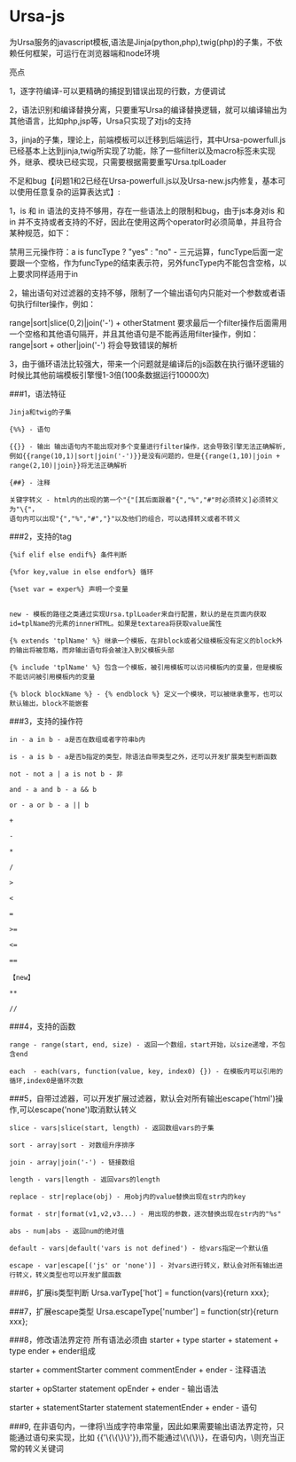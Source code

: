 Ursa-js
=======

为Ursa服务的javascript模板,语法是Jinja(python,php),twig(php)的子集，不依赖任何框架，可运行在浏览器端和node环境

亮点

1，逐字符编译-可以更精确的捕捉到错误出现的行数，方便调试

2，语法识别和编译替换分离，只要重写Ursa的编译替换逻辑，就可以编译输出为其他语言，比如php,jsp等，Ursa只实现了对js的支持

3，jinja的子集，理论上，前端模板可以迁移到后端运行，其中Ursa-powerfull.js已经基本上达到jinja,twig所实现了功能，除了一些filter以及macro标签未实现外，继承、模块已经实现，只需要根据需要重写Ursa.tplLoader

不足和bug【问题1和2已经在Ursa-powerfull.js以及Ursa-new.js内修复，基本可以使用任意复杂的运算表达式】:

1，is 和 in 语法的支持不够用，存在一些语法上的限制和bug，由于js本身对is 和 in 并不支持或者支持的不好，因此在使用这两个operator时必须简单，并且符合某种规范，如下：

   禁用三元操作符：a is funcType ? "yes" : "no" - 三元运算，funcType后面一定要跟一个空格，作为funcType的结束表示符，另外funcType内不能包含空格，以上要求同样适用于in
   

2，输出语句对过滤器的支持不够，限制了一个输出语句内只能对一个参数或者语句执行filter操作，例如：

   range|sort|slice(0,2)|join('-') + otherStatment 要求最后一个filter操作后面需用一个空格和其他语句隔开，并且其他语句是不能再适用filter操作，例如：
   range|sort + other|join('-') 将会导致错误的解析

3，由于循环语法比较强大，带来一个问题就是编译后的js函数在执行循环逻辑的时候比其他前端模板引擎慢1-3倍(100条数据运行10000次)

###1，语法特征

    Jinja和twig的子集

    {%%} - 语句

    {{}} - 输出 输出语句内不能出现对多个变量进行filter操作，这会导致引擎无法正确解析,
    例如{{range(10,1)|sort|join('-')}}是没有问题的，但是{{range(1,10)|join + range(2,10)|join}}将无法正确解析

    {##} - 注释
   
    关键字转义 - html内的出现的第一个"{"[其后面跟着"{","%","#"时必须转义]必须转义为"\{"，
    语句内可以出现"{","%","#","}"以及他们的组合，可以选择转义或者不转义

###2，支持的tag

    {%if elif else endif%} 条件判断

    {%for key,value in else endfor%} 循环

    {%set var = exper%} 声明一个变量


    new - 模板的路径之类通过实现Ursa.tplLoader来自行配置，默认的是在页面内获取id=tplName的元素的innerHTML。如果是textarea将获取value属性

    {% extends 'tplName' %} 继承一个模板，在非block或者父级模板没有定义的block外的输出将被忽略，而非输出语句将会被注入到父模板头部

    {% include 'tplName' %} 包含一个模板，被引用模板可以访问模板内的变量，但是模板不能访问被引用模板内的变量

    {% block blockName %} - {% endblock %} 定义一个模块，可以被继承重写，也可以默认输出，block不能嵌套

###3，支持的操作符

    in - a in b - a是否在数组或者字符串b内 

    is - a is b - a是否b指定的类型，除语法自带类型之外，还可以开发扩展类型判断函数

    not - not a | a is not b - 非

    and - a and b - a && b

    or - a or b - a || b

    +

    -

    *

    /

    >

    <

    =

    >=

    <=

    ==
    
    【new】
    
    **
    
    //

###4，支持的函数

    range - range(start, end, size) - 返回一个数组，start开始，以size递增，不包含end

    each  - each(vars, function(value, key, index0) {}) - 在模板内可以引用的循环,index0是循环次数

###5，自带过滤器，可以开发扩展过滤器，默认会对所有输出escape('html')操作,可以escape('none')取消默认转义

    slice - vars|slice(start, length) - 返回数组vars的子集

    sort - array|sort - 对数组升序排序

    join - array|join('-') - 链接数组

    length - vars|length - 返回vars的length

    replace - str|replace(obj) - 用obj内的value替换出现在str内的key

    format - str|format(v1,v2,v3...) - 用出现的参数，逐次替换出现在str内的"%s"

    abs - num|abs - 返回num的绝对值

    default - vars|default('vars is not defined') - 给vars指定一个默认值

    escape - var|escape[('js' or 'none')] - 对vars进行转义，默认会对所有输出进行转义，转义类型也可以开发扩展函数
    
###6，扩展is类型判断 
   Ursa.varType['hot'] = function(vars){return xxx};

###7，扩展escape类型 
   Ursa.escapeType['number'] = function(str){return xxx};

###8，修改语法界定符 所有语法必须由 starter + type starter + statement + type ender + ender组成

   starter + commentStarter comment commentEnder + ender - 注释语法
   
   starter + opStarter statement opEnder + ender - 输出语法
   
   starter + statementStarter statement statementEnder + ender - 语句

###9, 在非语句内，一律将\当成字符串常量，因此如果需要输出语法界定符，只能通过语句来实现，比如 {{'\\{\\{\\}\\}'}},而不能通过\\{\\{\\}\\}，在语句内，\则充当正常的转义关键词



